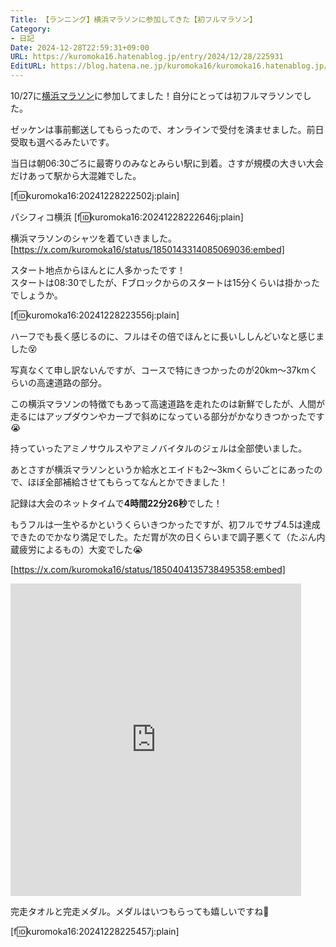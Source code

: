 ```yaml
---
Title: 【ランニング】横浜マラソンに参加してきた【初フルマラソン】
Category:
- 日記
Date: 2024-12-28T22:59:31+09:00
URL: https://kuromoka16.hatenablog.jp/entry/2024/12/28/225931
EditURL: https://blog.hatena.ne.jp/kuromoka16/kuromoka16.hatenablog.jp/atom/entry/6802418398315461790
---
```


10/27に[横浜マラソン](https://yokohamamarathon.jp/)に参加してました！自分にとっては初フルマラソンでした。

ゼッケンは事前郵送してもらったので、オンラインで受付を済ませました。前日受取も選べるみたいです。

当日は朝06:30ごろに最寄りのみなとみらい駅に到着。さすが規模の大きい大会だけあって駅から大混雑でした。

[f:id:kuromoka16:20241228222502j:plain]

パシフィコ横浜
[f:id:kuromoka16:20241228222646j:plain]

横浜マラソンのシャツを着ていきました。
[https://x.com/kuromoka16/status/1850143314085069036:embed]

スタート地点からほんとに人多かったです！  
スタートは08:30でしたが、Fブロックからのスタートは15分くらいは掛かったでしょうか。

[f:id:kuromoka16:20241228223556j:plain]

ハーフでも長く感じるのに、フルはその倍でほんとに長いししんどいなと感じました😵

写真なくて申し訳ないんですが、コースで特にきつかったのが20km〜37kmくらいの高速道路の部分。

この横浜マラソンの特徴でもあって高速道路を走れたのは新鮮でしたが、人間が走るにはアップダウンやカーブで斜めになっている部分がかなりきつかったです😭

持っていったアミノサウルスやアミノバイタルのジェルは全部使いました。

あとさすが横浜マラソンというか給水とエイドも2〜3kmくらいごとにあったので、ほぼ全部補給させてもらってなんとかできました！

記録は大会のネットタイムで**4時間22分26秒**でした！

もうフルは一生やるかというくらいきつかったですが、初フルでサブ4.5は達成できたのでかなり満足でした。ただ胃が次の日くらいまで調子悪くて（たぶん内蔵疲労によるもの）大変でした😭

[https://x.com/kuromoka16/status/1850404135738495358:embed]

<iframe src='https://connect.garmin.com/modern/activity/embed/17386116940' title='中区 ラン' width='465' height='500' frameborder='0'></iframe>

完走タオルと完走メダル。メダルはいつもらっても嬉しいですね🥇

[f:id:kuromoka16:20241228225457j:plain]
